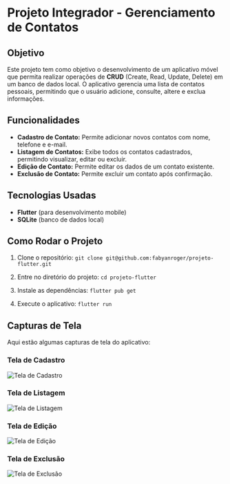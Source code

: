 # Projeto Integrador - Gerenciamento de Contatos

## Objetivo
Este projeto tem como objetivo o desenvolvimento de um aplicativo móvel que permita realizar operações de **CRUD** (Create, Read, Update, Delete) em um banco de dados local. O aplicativo gerencia uma lista de contatos pessoais, permitindo que o usuário adicione, consulte, altere e exclua informações.

## Funcionalidades

- **Cadastro de Contato:** Permite adicionar novos contatos com nome, telefone e e-mail.
- **Listagem de Contatos:** Exibe todos os contatos cadastrados, permitindo visualizar, editar ou excluir.
- **Edição de Contato:** Permite editar os dados de um contato existente.
- **Exclusão de Contato:** Permite excluir um contato após confirmação.

## Tecnologias Usadas

- **Flutter** (para desenvolvimento mobile)
- **SQLite** (banco de dados local)

## Como Rodar o Projeto

1. Clone o repositório:
   `git clone git@github.com:fabyanroger/projeto-flutter.git`

2. Entre no diretório do projeto:
   `cd projeto-flutter`

3. Instale as dependências:
   `flutter pub get`

4. Execute o aplicativo:
   `flutter run`
## Capturas de Tela

Aqui estão algumas capturas de tela do aplicativo:

### Tela de Cadastro
![Tela de Cadastro](screenshots/tela_cadastro.png)

### Tela de Listagem
![Tela de Listagem](screenshots/tela_listagem.png)

### Tela de Edição
![Tela de Edição](screenshots/tela_edicao.png)

### Tela de Exclusão
![Tela de Exclusão](screenshots/tela_exclusao.png)
